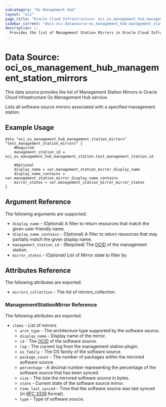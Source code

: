 ```yaml
---
subcategory: "Os Management Hub"
layout: "oci"
page_title: "Oracle Cloud Infrastructure: oci_os_management_hub_management_station_mirrors"
sidebar_current: "docs-oci-datasource-os_management_hub-management_station_mirrors"
description: |-
  Provides the list of Management Station Mirrors in Oracle Cloud Infrastructure Os Management Hub service
---
```


# Data Source: oci_os_management_hub_management_station_mirrors
This data source provides the list of Management Station Mirrors in Oracle Cloud Infrastructure Os Management Hub service.

Lists all software source mirrors associated with a specified management station.


## Example Usage

```hcl
data "oci_os_management_hub_management_station_mirrors" "test_management_station_mirrors" {
	#Required
	management_station_id = oci_os_management_hub_management_station.test_management_station.id

	#Optional
	display_name = var.management_station_mirror_display_name
	display_name_contains = var.management_station_mirror_display_name_contains
	mirror_states = var.management_station_mirror_mirror_states
}
```

## Argument Reference

The following arguments are supported:

* `display_name` - (Optional) A filter to return resources that match the given user-friendly name.
* `display_name_contains` - (Optional) A filter to return resources that may partially match the given display name.
* `management_station_id` - (Required) The [OCID](https://docs.cloud.oracle.com/iaas/Content/General/Concepts/identifiers.htm) of the management station.
* `mirror_states` - (Optional) List of Mirror state to filter by


## Attributes Reference

The following attributes are exported:

* `mirrors_collection` - The list of mirrors_collection.

### ManagementStationMirror Reference

The following attributes are exported:

* `items` - List of mirrors
	* `arch_type` - The architecture type supported by the software source.
	* `display_name` - Display name of the mirror.
	* `id` - The [OCID](https://docs.cloud.oracle.com/iaas/Content/General/Concepts/identifiers.htm) of the software source.
	* `log` - The current log from the management station plugin.
	* `os_family` - The OS family of the software source.
	* `package_count` - The number of packages within the mirrored software source.
	* `percentage` - A decimal number representing the percentage of the software source that has been synced.
	* `size` - The size the mirrored software source in bytes.
	* `state` - Current state of the software source mirror.
	* `time_last_synced` - Time that the software source was last synced (in [RFC 3339](https://tools.ietf.org/rfc/rfc3339) format). 
	* `type` - Type of software source.

